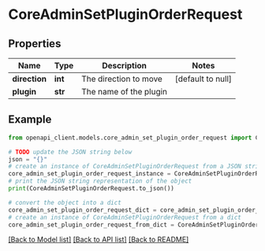 # CoreAdminSetPluginOrderRequest


## Properties

Name | Type | Description | Notes
------------ | ------------- | ------------- | -------------
**direction** | **int** | The direction to move | [default to null]
**plugin** | **str** | The name of the plugin | 

## Example

```python
from openapi_client.models.core_admin_set_plugin_order_request import CoreAdminSetPluginOrderRequest

# TODO update the JSON string below
json = "{}"
# create an instance of CoreAdminSetPluginOrderRequest from a JSON string
core_admin_set_plugin_order_request_instance = CoreAdminSetPluginOrderRequest.from_json(json)
# print the JSON string representation of the object
print(CoreAdminSetPluginOrderRequest.to_json())

# convert the object into a dict
core_admin_set_plugin_order_request_dict = core_admin_set_plugin_order_request_instance.to_dict()
# create an instance of CoreAdminSetPluginOrderRequest from a dict
core_admin_set_plugin_order_request_from_dict = CoreAdminSetPluginOrderRequest.from_dict(core_admin_set_plugin_order_request_dict)
```
[[Back to Model list]](../README.md#documentation-for-models) [[Back to API list]](../README.md#documentation-for-api-endpoints) [[Back to README]](../README.md)


